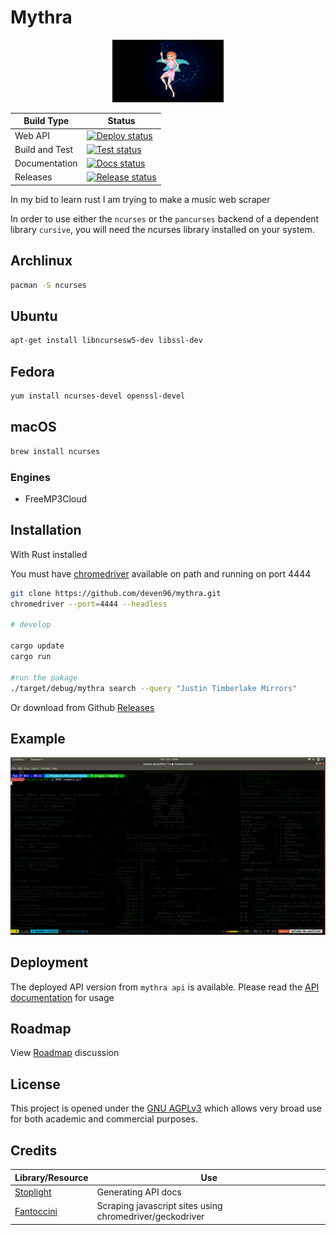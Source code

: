 # Mythra

<!-- markdownlint-disable-next-line -->
<p align="center"><img src="assets/muse.jpeg" alt="mythra" height="100px"></p>

<!-- ![Mythra](assets/muse.jpeg) -->

| Build Type     | Status                                                                                                                                                                       |
| -------------- | ---------------------------------------------------------------------------------------------------------------------------------------------------------------------------- |
| Web API        | [![Deploy status](https://github.com/deven96/mythra/workflows/Deploy%20to%20Heroku/badge.svg)](https://github.com/deven96/mythra/actions/)                                   |
| Build and Test | [![Test status](https://github.com/deven96/mythra/workflows/Build%20and%20Test/badge.svg)](https://github.com/deven96/mythra/actions/)                                       |
| Documentation  | [![Docs status](https://github.com/deven96/mythra/workflows/Deploy%20docs%20to%20Stoplight/badge.svg)](https://bisoncorps.stoplight.io/docs/mythra/reference/Mythra.v1.yaml) |
| Releases       | [![Release status](https://github.com/deven96/mythra/workflows/Release%20to%20GitHub/badge.svg)](https://github.com/deven96/mythra/releases)                                 |

In my bid to learn rust I am trying to make a music web scraper

In order to use either the `ncurses` or the `pancurses` backend of a dependent library `cursive`, you will need the ncurses library installed on your system.

## Archlinux

```sh
pacman -S ncurses
```

## Ubuntu

```sh
apt-get install libncursesw5-dev libssl-dev
```

## Fedora

```sh
yum install ncurses-devel openssl-devel
```

## macOS

```sh
brew install ncurses
```

### Engines

- FreeMP3Cloud

## Installation

With Rust installed

You must have [chromedriver](https://chromedriver.chromium.org/) available on path and running on port 4444

```bash
git clone https://github.com/deven96/mythra.git
chromedriver --port=4444 --headless

# develop

cargo update
cargo run

#run the pakage
./target/debug/mythra search --query "Justin Timberlake Mirrors"

```

Or download from Github [Releases](https://github.com/deven96/mythra/releases)

## Example

![Mythra example](assets/example.gif)
<!-- <p align="center"><img src="assets/example.gif" alt="mythra example"></p> -->

## Deployment

The deployed API version from `mythra api` is available. Please read the [API documentation](https://bisoncorps.stoplight.io/docs/mythra/reference/Mythra.v1.yaml) for usage

## Roadmap

View [Roadmap](https://github.com/deven96/mythra/pull/3#issue-537670800) discussion

## License

This project is opened under the [GNU AGPLv3](./LICENSE) which allows very broad use for both academic and commercial purposes.

## Credits

| Library/Resource                                    | Use                                                      |
| --------------------------------------------------- | -------------------------------------------------------- |
| [Stoplight](https://stoplight.io)                   | Generating API docs                                      |
| [Fantoccini](https://github.com/jonhoo/fantoccini/) | Scraping javascript sites using chromedriver/geckodriver |
